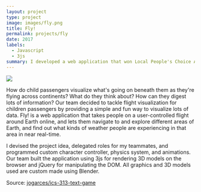 ```yaml
---
layout: project
type: project
image: images/fly.png
title: Fly!
permalink: projects/fly
date: 2017
labels:
  - Javascript
  - 3js
summary: I developed a web application that won Local People's Choice Award at the NASA Space Apps Challenge.
---
```


<img class="ui image" src="{{ site.baseurl }}/images/cotton-header.png">

How do child passengers visualize what's going on beneath them as they're flying across continents? What do they think about? How can they digest lots of information? Our team decided to tackle flight visualization for children passengers by providing a simple and fun way to visualize lots of data. Fly! is a web application that takes people on a user-controlled flight around Earth online, and lets them navigate to and explore different areas of Earth, and find out what kinds of weather people are experiencing in that area in near real-time. 

I devised the project idea, delegated roles for my teammates, and programmed custom character controller, physics system, and animations. Our team built the application using 3js for rendering 3D models on the browser and jQuery for manipulating the DOM. All graphics and 3D models used are custom made using Blender.

Source: <a href="https://github.com/ilungj/"><i class="large github icon "></i>jogarces/ics-313-text-game</a>

